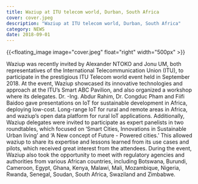```yaml
---
title: Waziup at ITU telecom world, Durban, South Africa 
cover: cover.jpeg
description: "Waziup at ITU telecom world, Durban, South Africa"
category: NEWS
date: 2018-09-01
---
```


<!-- ![image](cover.jpeg) -->
{{<floating_image image="cover.jpeg" float="right" width="500px" >}}


Waziup was recently invited by Alexander NTOKO and Jonu UM, both representatives of the International Telecommunication Union (ITU), to participate in the prestigious ITU Telecom world event held in September 2018. At the event, Waziup showcased its innovative technologies and approach at the ITU’s Smart ABC Pavilion, and also organized a workshop where its delegates. 
Dr. -Ing. Abdur Rahim, Dr. Congduc Pham and Fiifi Baidoo gave presentations on IoT for sustainable development in Africa, deploying low-cost. Long-range IoT for rural and remote areas in Africa, and waziup’s open data platform for rural IoT applications. 
Additionally, Waziup delegates were invited to participate as expert panelists in two roundtables, which focused on ‘Smart Cities, Innovations in Sustainable Urban living’ and ‘A New concept of Future - Powered cities.’ This allowed waziup to share its expertise and lessons learned from its use cases and pilots, which received great interest from the attendees.
During the event, Waziup also took the opportunity to meet with regulatory agencies and authorities from various African countries, including Botswana, Burundi, Cameroon, Egypt, Ghana, Kenya, Malawi, Mali, Mozambique, Nigeria, Rwanda, Senegal, Soudan, South Africa, Swaziland and Zimbabwe. 
